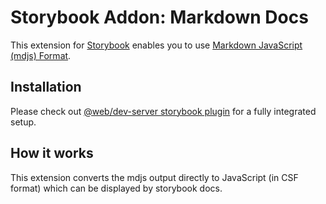 # Storybook Addon: Markdown Docs

This extension for [Storybook](https://storybook.js.org/) enables you to use [Markdown JavaScript (mdjs) Format](https://open-wc.org/mdjs/).

## Installation

Please check out [@web/dev-server storybook plugin](https://modern-web.dev/docs/dev-server/plugins/storybook/) for a fully integrated setup.

## How it works

This extension converts the mdjs output directly to JavaScript (in CSF format) which can be displayed by storybook docs.
